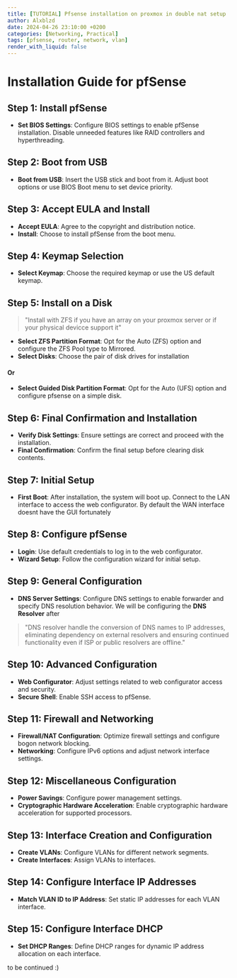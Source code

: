```yaml
---
title: [TUTORIAL] Pfsense installation on proxmox in double nat setup
author: Alxblzd
date: 2024-04-26 23:10:00 +0200
categories: [Networking, Practical]
tags: [pfsense, router, network, vlan]
render_with_liquid: false
---
```

# Installation Guide for pfSense

## Step 1: Install pfSense
- **Set BIOS Settings**: Configure BIOS settings to enable pfSense installation. Disable unneeded features like RAID controllers and hyperthreading.
  
## Step 2: Boot from USB
- **Boot from USB**: Insert the USB stick and boot from it. Adjust boot options or use BIOS Boot menu to set device priority.

## Step 3: Accept EULA and Install
- **Accept EULA**: Agree to the copyright and distribution notice.
- **Install**: Choose to install pfSense from the boot menu.

## Step 4: Keymap Selection
- **Select Keymap**: Choose the required keymap or use the US default keymap.

## Step 5: Install on a Disk

> "Install with ZFS if you have an array on your proxmox server or if your physical devicce support it"

- **Select ZFS Partition Format**: Opt for the Auto (ZFS) option and configure the ZFS Pool type to Mirrored.
- **Select Disks**: Choose the pair of disk drives for installation

#### Or
- **Select Guided Disk Partition Format**: Opt for the Auto (UFS) option and configure pfsense on a simple disk.


## Step 6: Final Confirmation and Installation
- **Verify Disk Settings**: Ensure settings are correct and proceed with the installation.
- **Final Confirmation**: Confirm the final setup before clearing disk contents.

## Step 7: Initial Setup
- **First Boot**: After installation, the system will boot up. Connect to the LAN interface to access the web configurator. By default the WAN interface doesnt have the GUI fortunately

## Step 8: Configure pfSense
- **Login**: Use default credentials to log in to the web configurator.
- **Wizard Setup**: Follow the configuration wizard for initial setup.

## Step 9: General Configuration
- **DNS Server Settings**: Configure DNS settings to enable forwarder and specify DNS resolution behavior. We will be configuring the **DNS Resolver** after

> "DNS resolver handle the conversion of DNS names to IP addresses, eliminating dependency on external resolvers and ensuring continued functionality even if ISP or public resolvers are offline."

## Step 10: Advanced Configuration
- **Web Configurator**: Adjust settings related to web configurator access and security.
- **Secure Shell**: Enable SSH access to pfSense.

## Step 11: Firewall and Networking
- **Firewall/NAT Configuration**: Optimize firewall settings and configure bogon network blocking.
- **Networking**: Configure IPv6 options and adjust network interface settings.

## Step 12: Miscellaneous Configuration
- **Power Savings**: Configure power management settings.
- **Cryptographic Hardware Acceleration**: Enable cryptographic hardware acceleration for supported processors.

## Step 13: Interface Creation and Configuration
- **Create VLANs**: Configure VLANs for different network segments.
- **Create Interfaces**: Assign VLANs to interfaces.

## Step 14: Configure Interface IP Addresses
- **Match VLAN ID to IP Address**: Set static IP addresses for each VLAN interface.

## Step 15: Configure Interface DHCP
- **Set DHCP Ranges**: Define DHCP ranges for dynamic IP address allocation on each interface.

to be continued :) 